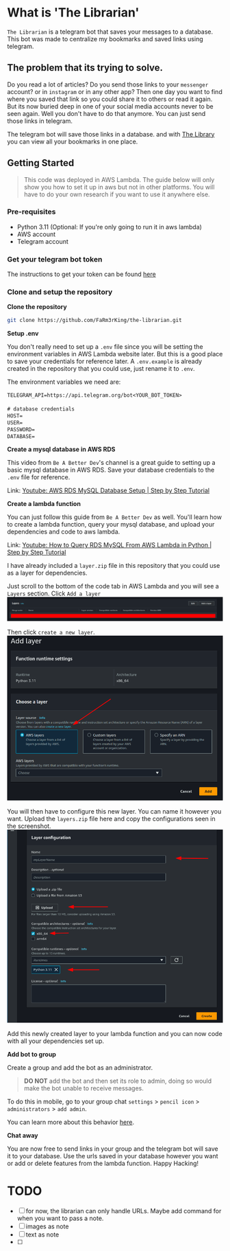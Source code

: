 # What is 'The Librarian'
`The Librarian` is a telegram bot that saves your messages to a database. This bot was made to centralize my bookmarks and saved links using telegram.

## The problem that its trying to solve.
Do you read a lot of articles? Do you send those links to your `messenger` account? or in `instagram` or in any other app? Then one day you want to find where you saved that link so you could share it to others or read it again. But its now buried deep in one of your social media accounts never to be seen again. Well you don't have to do that anymore. You can just send those links in telegram.

The telegram bot will save those links in a database. and with [The Library](https://github.com/FaRm3rKing/the-library) you can view all your bookmarks in one place. 

## Getting Started
> This code was deployed in AWS Lambda. The guide below will only show you how to set it up in aws but not in other platforms. You will have to do your own research if you want to use it anywhere else.

### Pre-requisites
- Python 3.11 (Optional: If you're only going to run it in aws lambda)
- AWS account
- Telegram account

### Get your telegram bot token
The instructions to get your token can be found [here](https://core.telegram.org/bots/features#botfather)

### Clone and setup the repository

**Clone the repository**
```sh
git clone https://github.com/FaRm3rKing/the-librarian.git
```

**Setup .env**

You don't really need to set up a `.env` file since you will be setting the environment variables in AWS Lambda website later. But this is a good place to save your credentials for reference later. A `.env.example` is already created in the repository that you could use, just rename it to `.env`.

The environment variables we need are:
```
TELEGRAM_API=https://api.telegram.org/bot<YOUR_BOT_TOKEN>

# database credentials
HOST= 
USER=
PASSWORD= 
DATABASE=
```

**Create a mysql database in AWS RDS**

This video from `Be A Better Dev`'s channel is a great guide to setting up a basic mysql database in AWS RDS. Save your database credentials to the `.env` file for reference.

Link: [Youtube: AWS RDS MySQL Database Setup | Step by Step Tutorial](https://www.youtube.com/watch?v=Ng_zi11N4_c)

**Create a lambda function**

You can just follow this guide from `Be A Better Dev` as well. You'll learn how to create a lambda function, query your mysql database, and upload your dependencies and code to aws lambda.

Link: [Youtube: How to Query RDS MySQL From AWS Lambda in Python | Step by Step Tutorial](https://youtu.be/vyLvmPkQZkI?si=-n2WHEl2ASFovRSd&t=498)

I have already included a `layer.zip` file in this repository that you could use as a layer for dependencies. 

Just scroll to the bottom of the code tab in AWS Lambda and you will see a `Layers` section. Click `Add a layer`
![Layer section image](https://github.com/FaRm3rKing/the-librarian/blob/main/public/img/layers-section.png)

Then click `create a new layer`.
![Create a new layer image](https://github.com/FaRm3rKing/the-librarian/blob/main/public/img/create-layer.png)

You will then have to configure this new layer. You can name it however you want. Upload the `layers.zip` file here and copy the configurations seen in the screenshot.
![Create layer configuration](https://github.com/FaRm3rKing/the-librarian/blob/main/public/img/create-layer-config.png)

Add this newly created layer to your lambda function and you can now code with all your dependencies set up.

**Add bot to group**

Create a group and add the bot as an administrator. 

> **DO NOT** add the bot and then set its role to admin, doing so would make the bot unable to receive messages. 

To do this in mobile, go to your group chat `settings` > `pencil icon` > `administrators` > `add admin`.  

You can learn more about this behavior [here](https://core.telegram.org/bots/faq#what-messages-will-my-bot-get).

**Chat away**

You are now free to send links in your group and the telegram bot will save it to your database. Use the urls saved in your database however you want or add or delete features from the lambda function. Happy Hacking!

# TODO
- [ ] for now, the librarian can only handle URLs. Maybe add command for when you want to pass a note.
- [ ] images as note
- [ ] text as note
- [ ] 
